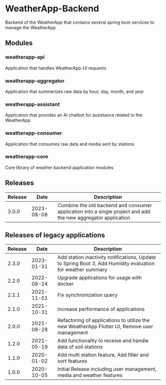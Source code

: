 # WeatherApp-Backend

Backend of the WeatherApp that contains several spring boot services to manage the WeatherApp

## Modules

### weatherapp-api

Application that handles WeatherApp-UI requests

### weatherapp-aggregator

Application that summarizes raw data by hour, day, month, and year

### weatherapp-assistant

Application that provides an AI chatbot for assistance related to the WeatherApp

### weatherapp-consumer

Application that consumes raw data and media sent by stations

### weatherapp-core

Core library of weather backend application modules

## Releases

| Release | Date       | Description                                                                                                   |
|---------|------------|---------------------------------------------------------------------------------------------------------------|
| 3.0.0   | 2023-08-08 | Combine the old backend and consumer application into a single project and add the new aggregator application |

## Releases of legacy applications

| Release | Date       | Description                                                                                                |
|---------|------------|------------------------------------------------------------------------------------------------------------|
| 2.3.0   | 2023-01-31 | Add station inactivity notifications, Update to Spring Boot 3, Add Humidity evaluation for weather summary |
| 2.2.0   | 2022-08-24 | Upgrade applications for usage with docker                                                                 |
| 2.1.1   | 2021-11-01 | Fix synchronization query                                                                                  |
| 2.1.0   | 2021-10-31 | Increase performance of applications                                                                       |
| 2.0.0   | 2021-08-28 | Refactoring of applications to utilize the new WeatherApp Flutter UI, Remove user management               |
| 1.2.0   | 2021-05-19 | Add functionality to receive and handle data of soil stations                                              |
| 1.1.0   | 2020-01-02 | Add multi station feature, Add filter and sort features                                                    |
| 1.0.0   | 2020-10-05 | Initial Release including user management, media and weather features                                      |
